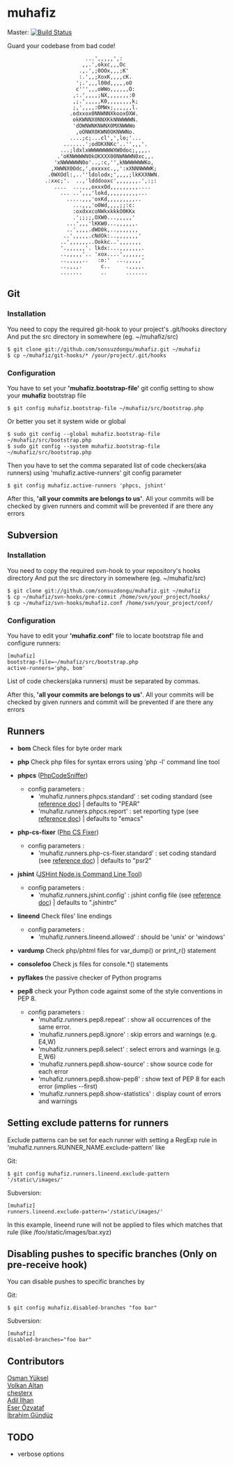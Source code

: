 muhafiz
=======

Master: [![Build Status](https://secure.travis-ci.org/sonsuzdongu/muhafiz.png?branch=master)](http://travis-ci.org/sonsuzdongu/muhafiz)

Guard your codebase from bad code!

                             ...',,,,,',:
                            ,,.',okxc,,,Oc
                           .,.',;0OOx,,,;K'
                           :.',,;XoxK,,,,cK.
                          ';.',,,l00d,,,,,oO
                          c''',,,oWWo,,,,,,O:
                         ,:.',,,,;NX,,,,,,,:0
                         ,;.',,,,,K0,,,,,,,,k;
                         ;,',,,,:OMWx;,,,,,,l.
                        .odxxox0NNWNNXkooxOXW.
                         okKWNNX0NNXKkNNWWWWN.
                         'dOWNWNKNWNX0MXNWWWo
                          ,oONWX0KWN0OKNWWNo.
                        ....;c;...cl',',lo;'...
                      .......';odOKXNKc'..'',,,'.
                     ...;ldxlxWWWWWWWWXW0doc;,,,,.
                    .'oKNWWWWN0kOKXXX00NWNWWN0xc,,.
                   'xNWWWWWN0o'..,:c,'',kNWWWWWWKo,
                  ,XWWNX0Odc,',oxxxxc.,,':xXNNNWWWK;
                 .0WXOdl:,..''ldolodx;',,,,;lkKXXNWN.
                .:xxc;'.  ..,'ldddooxc',,,,,,,.',:;:
                   ....  ...,,,oxxxOd,,,,,,,,,....
                     ... ..',,,'lokd,,,,,,,,,,...
                       .....,,,'oxKd,,,,,,,,,..
                         ...,,,'o0Wd,,,,;;:c:
                         :oxdxxcoNWkxkkkO0KKx
                         .';;;;,OXW0...,,,,,'
                       ...',,,'lKKW0...,,,,,,.
                       ..',,,,.dWO0k,..,,,,,,,
                      ..',,,,,.cNdOk:..,,,,,,,'
                     ..',,,,,,..Ookkc..',,,,,,,
                     '.,,,,,,'. lkdx:...,,,,,,,.
                     ..,,,,,'.. 'xox....',,,,,,.
                     ..,,,,,..   :o:'  ...,,,,,'
                     ..,,,,.      c..     .,,,,.
                     .......      ..      .......


## Git

### Installation

You need to copy the required git-hook to your project's .git/hooks directory
And put the src directory in somewhere (eg. ~/muhafiz/src)

    $ git clone git://github.com/sonsuzdongu/muhafiz.git ~/muhafiz
    $ cp ~/muhafiz/git-hooks/* /your/project/.git/hooks


### Configuration

You have to set your **'muhafiz.bootstrap-file'** git config setting to show your **muhafiz** bootstrap file

    $ git config muhafiz.bootstrap-file ~/muhafiz/src/bootstrap.php

Or better you set it system wide or global

    $ sudo git config --global muhafiz.bootstrap-file ~/muhafiz/src/bootstrap.php
    $ sudo git config --system muhafiz.bootstrap-file ~/muhafiz/src/bootstrap.php

Then you have to set the comma separated list of code checkers(aka runners) using 'muhafiz.active-runners' git config parameter

    $ git config muhafiz.active-runners 'phpcs, jshint'

After this, **'all your commits are belongs to us'**. All your commits will be checked by given runners and commit will be prevented if are there any errors


## Subversion

### Installation

You need to copy the required svn-hook to your repository's hooks directory
And put the src directory in somewhere (eg. ~/muhafiz/src)

    $ git clone git://github.com/sonsuzdongu/muhafiz.git ~/muhafiz
    $ cp ~/muhafiz/svn-hooks/pre-commit /home/svn/your_project/hooks/
    $ cp ~/muhafiz/svn-hooks/muhafiz.conf /home/svn/your_project/conf/


### Configuration

You have to edit your **'muhafiz.conf'** file to locate bootstrap file and configure runners:

    [muhafiz]
    bootstrap-file=~/muhafiz/src/bootstrap.php
    active-runners='php, bom'

List of code checkers(aka runners) must be separated by commas.

After this, **'all your commits are belongs to us'**. All your commits will be checked by given runners and commit will be prevented if are there any errors


## Runners
* **bom**  Check files for byte order mark
* **php**  Check php files for syntax errors using 'php -l' command line tool
* **phpcs** ([PhpCodeSniffer](http://pear.php.net/package/PHP_CodeSniffer/redirected))
    * config parameters :
        * 'muhafiz.runners.phpcs.standard' : set coding standard (see [reference doc](http://pear.php.net/manual/en/package.php.php-codesniffer.config-options.php)) | defaults to "PEAR"
        * 'muhafiz.runners.phpcs.report' : set reporting type (see [reference doc](http://pear.php.net/manual/en/package.php.php-codesniffer.config-options.php)) | defaults to "emacs"
* **php-cs-fixer** ([Php CS Fixer](http://cs.sensiolabs.org/))
    * config parameters :
        * 'muhafiz.runners.php-cs-fixer.standard' : set coding standard (see [reference doc](http://cs.sensiolabs.org/)) | defaults to "psr2"
* **jshint** ([JSHint Node.js Command Line Tool](http://www.jshint.com/platforms/))
    * config parameters :
        * 'muhafiz.runners.jshint.config' : jshint config file (see [reference doc](http://www.jshint.com/docs/)) | defaults to ".jshintrc"
* **lineend** Check files' line endings
    * config parameters :
        * 'muhafiz.runners.lineend.allowed' : should be 'unix' or 'windows'

* **vardump** Check php/phtml files for var_dump() or print_r() statement
* **consolefoo** Check js files for console.*() statements

* **pyflakes**  the passive checker of Python programs

* **pep8** check your Python code against some of the style conventions in PEP 8.
    * config parameters :
        * 'muhafiz.runners.pep8.repeat' : show all occurrences of the same error.
        * 'muhafiz.runners.pep8.ignore' : skip errors and warnings (e.g. E4,W)
        * 'muhafiz.runners.pep8.select' : select errors and warnings (e.g. E,W6)
        * 'muhafiz.runners.pep8.show-source' : show source code for each error
        * 'muhafiz.runners.pep8.show-pep8' : show text of PEP 8 for each error (implies --first)
        * 'muhafiz.runners.pep8.show-statistics' : display count of errors and warnings

## Setting exclude patterns for runners
Exclude patterns can be set for each runner with setting a RegExp rule in 'muhafiz.runners.RUNNER_NAME.exclude-pattern' like

Git:

    $ git config muhafiz.runners.lineend.exclude-pattern '/static\/images/'

Subversion:

    [muhafiz]
    runners.lineend.exclude-pattern='/static\/images/'

In this example, lineend rune will  not be applied to files which matches that rule (like /foo/static/images/bar.xyz)

## Disabling pushes to specific branches (Only on pre-receive hook)
You can disable pushes to specific branches by

Git:

    $ git config muhafiz.disabled-branches "foo bar"

Subversion:

    [muhafiz]
    disabled-branches="foo bar"

## Contributors
[Osman Yüksel](https://github.com/yuxel) <br />
[Volkan Altan](https://github.com/volkan) <br />
[chesterx](https://github.com/chesterx) <br />
[Adil İlhan](https://github.com/adililhan) <br />
[Eser Özvataf](https://github.com/larukedi) <br/>
[İbrahim Gündüz](https://github.com/ibrahimgunduz34)


## TODO
* verbose options
